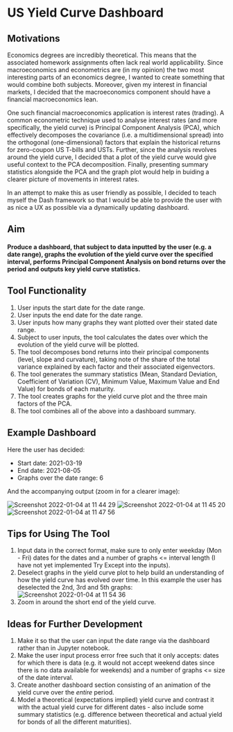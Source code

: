 # US Yield Curve Dashboard

## Motivations
Economics degrees are incredibly theoretical. This means that the associated homework assignments often lack real world applicability. Since macroeconomics and econometrics are (in my opinion) the two most interesting parts of an economics degree, I wanted to create something that would combine both subjects. Moreover, given my interest in financial markets, I decided that the macroeconomics component should have a financial macroeconomics lean.

One such financial macroeconomics application is interest rates (trading). A common econometric technique used to analyse interest rates (and more specifically, the yield curve) is Principal Component Analysis (PCA), which effectively decomposes the covariance (i.e. a multidimensional spread) into the orthogonal (one-dimensional) factors that explain the historical returns for zero-coupon US T-bills and USTs. Further, since the analysis revolves around the yield curve, I decided that a plot of the yield curve would give useful context to the PCA decomposition. Finally, presenting summary statistics alongside the PCA and the graph plot would help in buiding a clearer picture of movements in interest rates.

In an attempt to make this as user friendly as possible, I decided to teach myself the Dash framework so that I would be able to provide the user with as nice a UX as possible via a dynamically updating dashboard.

## Aim

#### Produce a dashboard, that subject to data inputted by the user (e.g. a date range), graphs the evolution of the yield curve over the specified interval, performs Principal Component Analysis on bond returns over the period and outputs key yield curve statistics.

## Tool Functionality
1) User inputs the start date for the date range.
2) User inputs the end date for the date range.
3) User inputs how many graphs they want plotted over their stated date range.
4) Subject to user inputs, the tool calculates the dates over which the evolution of the yield curve will be plotted.
5) The tool decomposes bond returns into their principal components (level, slope and curvature), taking note of the share of the total variance explained by each factor and their associated eigenvectors.
6) The tool generates the summary statistics (Mean, Standard Deviation, Coefficient of Variation (CV), Minimum Value, Maximum Value and End Value) for bonds of each maturity.
7) The tool creates graphs for the yield curve plot and the three main factors of the PCA.
8) The tool combines all of the above into a dashboard summary. 

## Example Dashboard
Here the user has decided:
- Start date: 2021-03-19
- End date: 2021-08-05
- Graphs over the date range: 6

And the accompanying output (zoom in for a clearer image): 

![Screenshot 2022-01-04 at 11 44 29](https://user-images.githubusercontent.com/64070251/148054262-4de158d4-0704-440c-b572-edc595a4e7a2.png)
![Screenshot 2022-01-04 at 11 45 20](https://user-images.githubusercontent.com/64070251/148054334-6bb33280-3a16-417a-8b2a-194c9f4483f4.png)
![Screenshot 2022-01-04 at 11 47 56](https://user-images.githubusercontent.com/64070251/148054623-b87732c3-f105-4105-b36d-28427bb53598.png)

## Tips for Using The Tool
1) Input data in the correct format, make sure to only enter weekday (Mon - Fri) dates for the dates and a number of graphs <= interval length (I have not yet implemented Try Except into the inputs).
2) Deselect graphs in the yield curve plot to help build an understanding of how the yield curve has evolved over time. In this example the user has deselected the 2nd, 3rd and 5th graphs:
![Screenshot 2022-01-04 at 11 54 36](https://user-images.githubusercontent.com/64070251/148055412-95a53a2e-a516-4ac8-a0cb-31d83de59d5e.png)
3) Zoom in around the short end of the yield curve.

## Ideas for Further Development
1) Make it so that the user can input the date range via the dashboard rather than in Jupyter notebook.
2) Make the user input process error free such that it only accepts: dates for which there is data (e.g. it would not accept weekend dates since there is no data available for weekends) and a number of graphs <= size of the date interval.
3) Create another dashboard section consisting of an animation of the yield curve over the _entire_ period.
4) Model a theoretical (expectations implied) yield curve and contrast it with the actual yield curve for different dates - also include some summary statistics (e.g. difference between theoretical and actual yield for bonds of all the different maturities).
